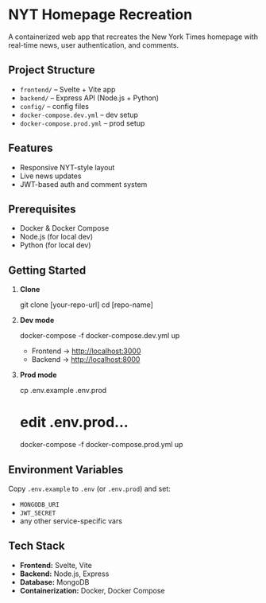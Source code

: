 # NYT Homepage Recreation

A containerized web app that recreates the New York Times homepage with real-time news, user authentication, and comments.

## Project Structure

- `frontend/` – Svelte + Vite app  
- `backend/` – Express API (Node.js + Python)  
- `config/` – config files  
- `docker-compose.dev.yml` – dev setup  
- `docker-compose.prod.yml` – prod setup  

## Features

- Responsive NYT-style layout  
- Live news updates  
- JWT-based auth and comment system  

## Prerequisites

- Docker & Docker Compose  
- Node.js (for local dev)  
- Python (for local dev)  

## Getting Started

1. **Clone**  

   git clone [your-repo-url]
   cd [repo-name]

2. **Dev mode**

   docker-compose -f docker-compose.dev.yml up

   * Frontend → [http://localhost:3000](http://localhost:3000)
   * Backend  → [http://localhost:8000](http://localhost:8000)

3. **Prod mode**

   cp .env.example .env.prod
   # edit .env.prod…
   docker-compose -f docker-compose.prod.yml up

## Environment Variables

Copy `.env.example` to `.env` (or `.env.prod`) and set:

* `MONGODB_URI`
* `JWT_SECRET`
* any other service-specific vars

## Tech Stack

* **Frontend:** Svelte, Vite
* **Backend:** Node.js, Express
* **Database:** MongoDB
* **Containerization:** Docker, Docker Compose
